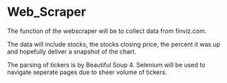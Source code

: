 # Web_Scraper

The function of the webscraper will be to collect data from finviz.com. 

The data will include stocks, the stocks closing price, the percent it was up and hopefully deliver a snapshot of the chart.

The parsing of tickers is by Beautiful Soup 4. Selenium will be used to navigate seperate pages due to sheer volume of tickers.
